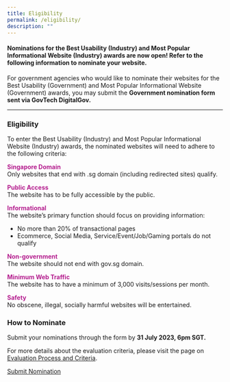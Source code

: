 ```yaml
---
title: Eligibility
permalink: /eligibility/
description: ""
---
```

<style type="text/css">
.content h4 {
    color: #B41E8E;
    font-weight: 700;
}
</style>
<h4>Nominations for the Best Usability (Industry) and Most Popular Informational Website (Industry) awards are now open! Refer to the following information to nominate your website.</h4>
<p>For government agencies who would like to nominate their websites for the Best Usability (Government) and Most Popular Informational Website (Government) awards, you may submit the <strong>Government nomination form sent via GovTech DigitalGov.</strong></p>
<hr>
<h3>Eligibility</h3>
To enter the Best Usability (Industry) and Most Popular Informational Website (Industry) awards, the nominated websites will need to adhere to the following criteria:
<p><strong style="color:#B41E8E;">Singapore Domain</strong><br>
  Only websites that end with .sg domain (including redirected sites) qualify. </p>
<p><strong style="color:#B41E8E;">Public Access</strong><br>
  The website has to be fully accessible by the public. </p>
<p><strong style="color:#B41E8E;">Informational</strong><br>
  The website’s primary function should focus on providing information:</p>
<ul>
  <li>No more than 20% of transactional pages</li>
  <li>Ecommerce, Social Media, Service/Event/Job/Gaming portals do not qualify </li>
</ul>
<p><strong style="color:#B41E8E;">Non-government</strong><br>
  The website should not end with gov.sg domain.</p>
<p><strong style="color:#B41E8E;">Minimum Web Traffic </strong><br>
  The website has to have a minimum of 3,000 visits/sessions per month. </p>
<p><strong style="color:#B41E8E;">Safety</strong><br>
  No obscene, illegal, socially harmful websites will be entertained.</p>
<h3>How to Nominate</h3>
<p>Submit your nominations through the form by <strong>31 July 2023, 6pm SGT.</strong></p>
<p>For more details about the evaluation criteria, please visit the page on <a aria-label="Link to Evaluation Process and Criteria" href="/evaluation-process">Evaluation Process and Criteria</a>.</p>
<div class="row is-centered"><a class="bp-button is-primary is-medium is-text" href="/submit-nomination/">Submit Nomination</a></div>